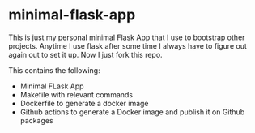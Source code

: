 # minimal-flask-app

This is just my personal minimal Flask App that I use to bootstrap other projects. Anytime I use flask after some time I always have to figure out again out to set it up. Now I just fork this repo. 

This contains the following: 

- Minimal FLask App
- Makefile with relevant commands
- Dockerfile to generate a docker image
- Github actions to generate a Docker image and publish it on Github packages
